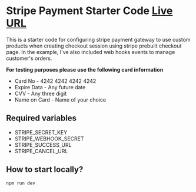 # Stripe Payment Starter Code [Live URL](https://payment.kyawzinthiha.dev)

This is a starter code for configuring stripe payment gateway to use custom products when creating checkout session using stripe prebuilt checkout page. In the example, I've also included web hooks events to manage customer's orders.

**For testing purposes please use the following card information**

- Card No - 4242 4242 4242 4242
- Expire Data - Any future date
- CVV - Any three digit
- Name on Card - Name of your choice

## Required variables

- STRIPE_SECRET_KEY
- STRIPE_WEBHOOK_SECRET
- STRIPE_SUCCESS_URL
- STRIPE_CANCEL_URL

## How to start locally?

```bash
npm run dev
```
